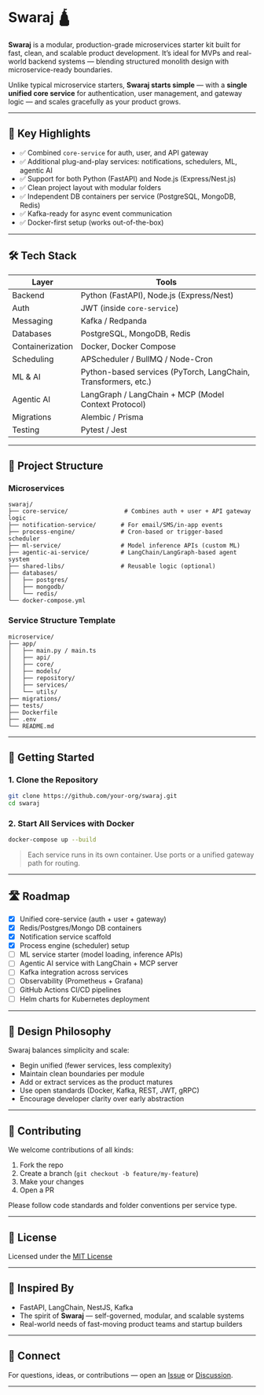 # Swaraj 🛕

**Swaraj** is a modular, production-grade microservices starter kit built for fast, clean, and scalable product development. It’s ideal for MVPs and real-world backend systems — blending structured monolith design with microservice-ready boundaries.

Unlike typical microservice starters, **Swaraj starts simple** — with a **single unified core service** for authentication, user management, and gateway logic — and scales gracefully as your product grows.

---

## 🌟 Key Highlights

- ✅ Combined `core-service` for auth, user, and API gateway
- ✅ Additional plug-and-play services: notifications, schedulers, ML, agentic AI
- ✅ Support for both Python (FastAPI) and Node.js (Express/Nest.js)
- ✅ Clean project layout with modular folders
- ✅ Independent DB containers per service (PostgreSQL, MongoDB, Redis)
- ✅ Kafka-ready for async event communication
- ✅ Docker-first setup (works out-of-the-box)

---

## 🛠 Tech Stack

| Layer         | Tools |
|---------------|-------|
| Backend       | Python (FastAPI), Node.js (Express/Nest) |
| Auth          | JWT (inside `core-service`) |
| Messaging     | Kafka / Redpanda |
| Databases     | PostgreSQL, MongoDB, Redis |
| Containerization | Docker, Docker Compose |
| Scheduling    | APScheduler / BullMQ / Node-Cron |
| ML & AI       | Python-based services (PyTorch, LangChain, Transformers, etc.) |
| Agentic AI    | LangGraph / LangChain + MCP (Model Context Protocol) |
| Migrations    | Alembic / Prisma |
| Testing       | Pytest / Jest |

---

## 🧱 Project Structure

### Microservices

```
swaraj/
├── core-service/                # Combines auth + user + API gateway logic
├── notification-service/       # For email/SMS/in-app events
├── process-engine/             # Cron-based or trigger-based scheduler
├── ml-service/                 # Model inference APIs (custom ML)
├── agentic-ai-service/         # LangChain/LangGraph-based agent system
├── shared-libs/                # Reusable logic (optional)
├── databases/
│   ├── postgres/
│   ├── mongodb/
│   └── redis/
└── docker-compose.yml
```

### Service Structure Template

```
microservice/
├── app/
│   ├── main.py / main.ts
│   ├── api/
│   ├── core/
│   ├── models/
│   ├── repository/
│   ├── services/
│   └── utils/
├── migrations/
├── tests/
├── Dockerfile
├── .env
└── README.md
```

---

## 🚀 Getting Started

### 1. Clone the Repository

```bash
git clone https://github.com/your-org/swaraj.git
cd swaraj
```

### 2. Start All Services with Docker

```bash
docker-compose up --build
```

> Each service runs in its own container. Use ports or a unified gateway path for routing.

---

## 🛣 Roadmap

- [x] Unified core-service (auth + user + gateway)
- [x] Redis/Postgres/Mongo DB containers
- [x] Notification service scaffold
- [x] Process engine (scheduler) setup
- [ ] ML service starter (model loading, inference APIs)
- [ ] Agentic AI service with LangChain + MCP server
- [ ] Kafka integration across services
- [ ] Observability (Prometheus + Grafana)
- [ ] GitHub Actions CI/CD pipelines
- [ ] Helm charts for Kubernetes deployment

---

## 🔄 Design Philosophy

Swaraj balances simplicity and scale:

- Begin unified (fewer services, less complexity)
- Maintain clean boundaries per module
- Add or extract services as the product matures
- Use open standards (Docker, Kafka, REST, JWT, gRPC)
- Encourage developer clarity over early abstraction

---

## 🤝 Contributing

We welcome contributions of all kinds:

1. Fork the repo
2. Create a branch (`git checkout -b feature/my-feature`)
3. Make your changes
4. Open a PR

Please follow code standards and folder conventions per service type.

---

## 📄 License

Licensed under the [MIT License](./LICENSE)

---

## 🙏 Inspired By

- FastAPI, LangChain, NestJS, Kafka
- The spirit of **Swaraj** — self-governed, modular, and scalable systems
- Real-world needs of fast-moving product teams and startup builders

---

## 💬 Connect

For questions, ideas, or contributions — open an [Issue](https://github.com/thinklikeacto/swaraj/issues) or [Discussion](https://github.com/thinklikeacto/swaraj/discussions).

---
